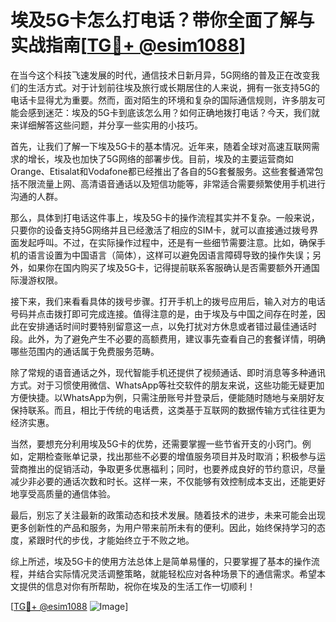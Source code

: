 # 埃及5G卡怎么打电话？带你全面了解与实战指南[[TG💪+ @esim1088](https://t.me/s/esim1088)]

在当今这个科技飞速发展的时代，通信技术日新月异，5G网络的普及正在改变我们的生活方式。对于计划前往埃及旅行或长期居住的人来说，拥有一张支持5G的电话卡显得尤为重要。然而，面对陌生的环境和复杂的国际通信规则，许多朋友可能会感到迷茫：埃及的5G卡到底该怎么用？如何正确地拨打电话？今天，我们就来详细解答这些问题，并分享一些实用的小技巧。

首先，让我们了解一下埃及5G卡的基本情况。近年来，随着全球对高速互联网需求的增长，埃及也加快了5G网络的部署步伐。目前，埃及的主要运营商如Orange、Etisalat和Vodafone都已经推出了各自的5G套餐服务。这些套餐通常包括不限流量上网、高清语音通话以及短信功能等，非常适合需要频繁使用手机进行沟通的人群。

那么，具体到打电话这件事上，埃及5G卡的操作流程其实并不复杂。一般来说，只要你的设备支持5G网络并且已经激活了相应的SIM卡，就可以直接通过拨号界面发起呼叫。不过，在实际操作过程中，还是有一些细节需要注意。比如，确保手机的语言设置为中国语言（简体），这样可以避免因语言障碍导致的操作失误；另外，如果你在国内购买了埃及5G卡，记得提前联系客服确认是否需要额外开通国际漫游权限。

接下来，我们来看看具体的拨号步骤。打开手机上的拨号应用后，输入对方的电话号码并点击拨打即可完成连接。值得注意的是，由于埃及与中国之间存在时差，因此在安排通话时间时要特别留意这一点，以免打扰对方休息或者错过最佳通话时段。此外，为了避免产生不必要的高额费用，建议事先查看自己的套餐详情，明确哪些范围内的通话属于免费服务范畴。

除了常规的语音通话之外，现代智能手机还提供了视频通话、即时消息等多种通讯方式。对于习惯使用微信、WhatsApp等社交软件的朋友来说，这些功能无疑更加方便快捷。以WhatsApp为例，只需注册账号并登录后，便能随时随地与亲朋好友保持联系。而且，相比于传统的电话费，这类基于互联网的数据传输方式往往更为经济实惠。

当然，要想充分利用埃及5G卡的优势，还需要掌握一些节省开支的小窍门。例如，定期检查账单记录，找出那些不必要的增值服务项目并及时取消；积极参与运营商推出的促销活动，争取更多优惠福利；同时，也要养成良好的节约意识，尽量减少非必要的通话次数和时长。这样一来，不仅能够有效控制成本支出，还能更好地享受高质量的通信体验。

最后，别忘了关注最新的政策动态和技术发展。随着技术的进步，未来可能会出现更多创新性的产品和服务，为用户带来前所未有的便利。因此，始终保持学习的态度，紧跟时代的步伐，才能始终立于不败之地。

综上所述，埃及5G卡的使用方法总体上是简单易懂的，只要掌握了基本的操作流程，并结合实际情况灵活调整策略，就能轻松应对各种场景下的通信需求。希望本文提供的信息对你有所帮助，祝你在埃及的生活工作一切顺利！

[[TG💪+ @esim1088](https://t.me/s/esim1088) ![Image](https://i.postimg.cc/4NQfJmqS/Snipaste-2025-05-13-00-14-12.png)]
